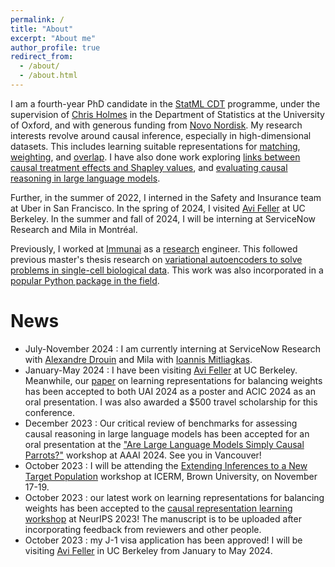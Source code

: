 ```yaml
---
permalink: /
title: "About"
excerpt: "About me"
author_profile: true
redirect_from: 
  - /about/
  - /about.html
---
```


I am a fourth-year PhD candidate in the [StatML CDT](https://statml.io/) programme, under the supervision of [Chris Holmes](https://www.stats.ox.ac.uk/people/chris-holmes) in the Department of Statistics at the University of Oxford, and with generous funding from [Novo Nordisk](https://www.novonordisk.com/). My research interests revolve around causal inference, especially in high-dimensional datasets. This includes learning suitable representations for [matching](https://proceedings.mlr.press/v151/clivio22a.html), [weighting](https://openreview.net/pdf?id=KNgBCZXJkY), and [overlap](https://openreview.net/pdf?id=I7Uibi1AMt). I have also done work exploring [links between causal treatment effects and Shapley values](https://proceedings.mlr.press/v202/ter-minassian23a.html), and [evaluating causal reasoning in large language models](https://openreview.net/pdf?id=mRwgczYZFJ).

Further, in the summer of 2022, I interned in the Safety and Insurance team at Uber in San Francisco. In the spring of 2024, I visited [Avi Feller](https://www.avifeller.com/) at UC Berkeley. In the summer and fall of 2024, I will be interning at ServiceNow Research and Mila in Montréal.

Previously, I worked at [Immunai](https://www.immunai.com/) as a [research](https://regier.stat.lsa.umich.edu/assets/pdf/clivio2020cell.pdf) engineer. This followed previous master's thesis research on [variational autoencoders to solve problems in single-cell biological data](https://www.biorxiv.org/content/10.1101/794875v3). This work was also incorporated in a [popular Python package in the field](https://www.nature.com/articles/s41587-021-01206-w). 

News
======
- July-November 2024 : I am currently interning at ServiceNow Research with [Alexandre Drouin](https://www.alexdrouin.com/) and Mila with [Ioannis Mitliagkas](https://mitliagkas.github.io/).
- January-May 2024 : I have been visiting [Avi Feller](https://www.avifeller.com/) at UC Berkeley. Meanwhile, our [paper](https://openreview.net/pdf?id=KNgBCZXJkY) on learning representations for balancing weights has been accepted to both UAI 2024 as a poster and ACIC 2024 as an oral presentation. I was also awarded a $500 travel scholarship for this conference.
- December 2023 : Our critical review of benchmarks for assessing causal reasoning in large language models has been accepted for an oral presentation at the ["Are Large Language Models Simply Causal Parrots?"](https://llmcp.cause-lab.net/llmcp) workshop at AAAI 2024. See you in Vancouver!
- October 2023 : I will be attending the [Extending Inferences to a New Target Population](https://icerm.brown.edu/events/htw-23-eintp/) workshop at ICERM, Brown University, on November 17-19.
- October 2023 : our latest work on learning representations for balancing weights has been accepted to the [causal representation learning workshop](https://crl-workshop.github.io/) at NeurIPS 2023! The manuscript is to be uploaded after incorporating feedback from reviewers and other people.
- October 2023 : my J-1 visa application has been approved! I will be visiting [Avi Feller](https://www.avifeller.com/) in UC Berkeley from January to May 2024.

